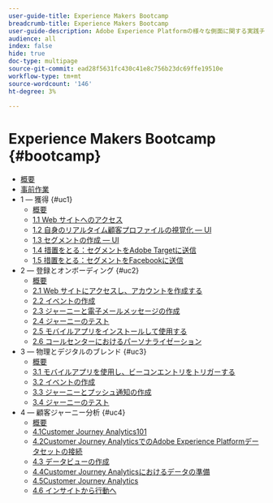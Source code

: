 ```yaml
---
user-guide-title: Experience Makers Bootcamp
breadcrumb-title: Experience Makers Bootcamp
user-guide-description: Adobe Experience Platformの様々な側面に関する実践チュートリアルです。
audience: all
index: false
hide: true
doc-type: multipage
source-git-commit: ead28f5631fc430c41e8c756b23dc69ffe19510e
workflow-type: tm+mt
source-wordcount: '146'
ht-degree: 3%

---
```



# Experience Makers Bootcamp {#bootcamp}

+ [概要](/help/bootcamp/overview.md)
+ [事前作業](/help/bootcamp/prework.md)
+ 1 — 獲得 {#uc1}
   + [概要](/help/bootcamp/uc/uc1/uc1.md)
   + [1.1 Web サイトへのアクセス](/help/bootcamp/uc/uc1/ex1.md)
   + [1.2 自身のリアルタイム顧客プロファイルの視覚化 — UI](/help/bootcamp/uc/uc1/ex2.md)
   + [1.3 セグメントの作成 — UI](/help/bootcamp/uc/uc1/ex3.md)
   + [1.4 措置をとる：セグメントをAdobe Targetに送信](/help/bootcamp/uc/uc1/ex4.md)
   + [1.5 措置をとる：セグメントをFacebookに送信](/help/bootcamp/uc/uc1/ex5.md)
+ 2 — 登録とオンボーディング {#uc2}
   + [概要](/help/bootcamp/uc/uc2/uc2.md)
   + [2.1 Web サイトにアクセスし、アカウントを作成する](/help/bootcamp/uc/uc2/ex1.md)
   + [2.2 イベントの作成](/help/bootcamp/uc/uc2/ex2.md)
   + [2.3 ジャーニーと電子メールメッセージの作成](/help/bootcamp/uc/uc2/ex3.md)
   + [2.4 ジャーニーのテスト](/help/bootcamp/uc/uc2/ex4.md)
   + [2.5 モバイルアプリをインストールして使用する](/help/bootcamp/uc/uc2/ex5.md)
   + [2.6 コールセンターにおけるパーソナライゼーション](/help/bootcamp/uc/uc2/ex6.md)
+ 3 — 物理とデジタルのブレンド {#uc3}
   + [概要](/help/bootcamp/uc/uc3/uc3.md)
   + [3.1 モバイルアプリを使用し、ビーコンエントリをトリガーする](/help/bootcamp/uc/uc3/ex1.md)
   + [3.2 イベントの作成](/help/bootcamp/uc/uc3/ex2.md)
   + [3.3 ジャーニーとプッシュ通知の作成](/help/bootcamp/uc/uc3/ex3.md)
   + [3.4 ジャーニーのテスト](/help/bootcamp/uc/uc3/ex4.md)
+ 4 — 顧客ジャーニー分析 {#uc4}
   + [概要](/help/bootcamp/uc/uc4/uc4.md)
   + [4.1Customer Journey Analytics101](/help/bootcamp/uc/uc4/ex1.md)
   + [4.2Customer Journey AnalyticsでのAdobe Experience Platformデータセットの接続](/help/bootcamp/uc/uc4/ex2.md)
   + [4.3 データビューの作成](/help/bootcamp/uc/uc4/ex3.md)
   + [4.4Customer Journey Analyticsにおけるデータの準備](/help/bootcamp/uc/uc4/ex4.md)
   + [4.5Customer Journey Analytics](/help/bootcamp/uc/uc4/ex5.md)
   + [4.6 インサイトから行動へ](/help/bootcamp/uc/uc4/ex6.md)